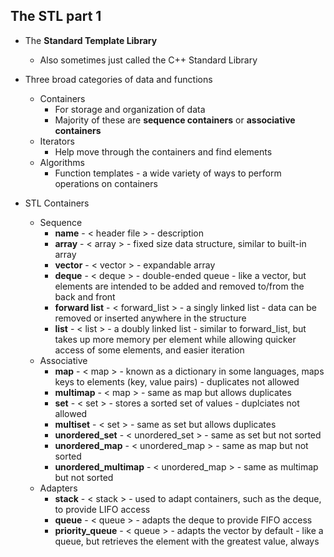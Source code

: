## The STL part 1

* The **Standard Template Library**
    * Also sometimes just called the C++ Standard Library
* Three broad categories of data and functions
    * Containers
        * For storage and organization of data
        * Majority of these are **sequence containers** or **associative containers**
    * Iterators
        * Help move through the containers and find elements
    * Algorithms
        * Function templates - a wide variety of ways to perform operations on containers

* STL Containers
    * Sequence
        * **name** - < header file > - description
        * **array** - < array > - fixed size data structure, similar to built-in array
        * **vector** - < vector > - expandable array
        * **deque** - < deque > - double-ended queue - like a vector, but elements are intended to be added and removed to/from the back and front
        * **forward list** - < forward_list > - a singly linked list - data can be removed or inserted anywhere in the structure
        * **list** - < list > - a doubly linked list - similar to forward_list, but takes up more memory per element while allowing quicker access of some elements, and easier iteration
    * Associative 
        * **map** - < map > - known as a dictionary in some languages, maps keys to elements (key, value pairs) - duplicates not allowed
        * **multimap** - < map > - same as map but allows duplicates
        * **set** - < set > - stores a sorted set of values - duplciates not allowed
        * **multiset** - < set > - same as set but allows duplicates
        * **unordered_set** - < unordered_set > - same as set but not sorted
        * **unordered_map** - < unordered_map > - same as map but not sorted
        * **unordered_multimap** - < unordered_map > - same as multimap but not sorted
    * Adapters
        * **stack** - < stack > - used to adapt containers, such as the deque, to provide LIFO access
        * **queue** - < queue > - adapts the deque to provide FIFO access
        * **priority_queue** - < queue > - adapts the vector by default - like a queue, but retrieves the element with the greatest value, always
